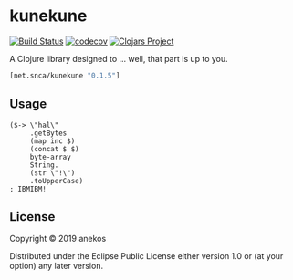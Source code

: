 # kunekune
[![Build Status](https://travis-ci.org/anekos/kunekune.svg?branch=master)](https://travis-ci.org/anekos/kunekune)
[![codecov](https://codecov.io/gh/anekos/kunekune/branch/master/graph/badge.svg)](https://codecov.io/gh/anekos/kunekune)
[![Clojars Project](https://img.shields.io/clojars/v/net.snca/kunekune.svg)](https://clojars.org/net.snca/kunekune)

A Clojure library designed to ... well, that part is up to you.

```clj
[net.snca/kunekune "0.1.5"]
```

## Usage

```
($-> \"hal\"
     .getBytes
     (map inc $)
     (concat $ $)
     byte-array
     String.
     (str \"!\")
     .toUpperCase)
; IBMIBM!
```

## License

Copyright © 2019 anekos

Distributed under the Eclipse Public License either version 1.0 or (at
your option) any later version.
